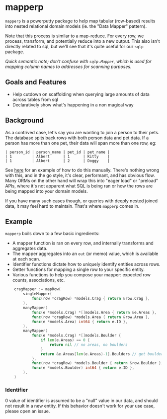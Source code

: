 # mapperp

`mapperp` is a powerputty package to help map tabular (row-based) results into nested relational
domain models (ie. the "Data Mapper" pattern).

Note that this process is similar to a map-reduce. For every row, we process, transform, and
potentially reduce into a new output. This also isn't directly related to sql, but we'll see that
it's quite useful for our `sqlp` package.

_Quick semantic note; don't confuse with `sqlp.Mapper`, which is used for mapping column names to
addresses for scanning purposes._

## Goals and Features

* Help cutdown on scaffolding when querying large amounts of data across tables from sql
* Declaratively show what's happening in a non magical way

## Background

As a contrived case, let's say you are wanting to join a person to their pets. The database spits
back rows with both person data and pet data. If a person has more than one pet, their data will
span more than one row, eg:

```
| person_id | person_name | pet_id | pet_name |
| 1         | Albert      | 1      | Kitty    |
| 1         | Albert      | 2      | Doggy    |
```

See [here](../sqlp/example_one_to_many_test.go) for an example of how to do this manually.
There's nothing wrong with this, and in the go style, it's clear, performant, and has obvious flow.
Many ORMs on the other hand will wrap this into "eager load" or "preload" APIs, where it's not 
apparent what SQL is being ran or how the rows are being mapped into your domain models. 

If you have many such cases though, or queries with deeply nested joined data, it may feel hard to 
maintain. That's where `mapperp` comes in.

## Example

`mapperp` boils down to a few basic ingredients:
* A mapper function is ran on every row, and internally transforms and aggregates data.
* The mapper aggregates into an `out` (or memo) value, which is available at each scan.
* Identifier functions dictate how to uniquely identify entities across rows.
* Getter functions for mapping a single row to your specific entity.
* Various functions to help you compose your mapper: expected row counts, associations, etc.

```go
	cragMapper := mapRow(
		singleMapper(
			func(row *cragRow) *models.Crag { return &row.Crag },
		),
		manyMapper(
			func(e *models.Crag) *[]models.Area { return &e.Areas },
			func(row *cragRow) *models.Area { return &row.Area },
			func(e *models.Area) int64 { return e.ID },
		),
		manyMapper(
			func(e *models.Crag) *[]models.Boulder {
				if len(e.Areas) == 0 {
					return nil // no areas, no boulders
				}
				return &e.Areas[len(e.Areas)-1].Boulders // get boulders from the latest area
			},
			func(row *cragRow) *models.Boulder { return &row.Boulder },
			func(e *models.Boulder) int64 { return e.ID },
		),
	)
```

### Identifier

0 value of identifier is assumed to be a "null" value in our data, and should not result in a new
entity. If this behavior doesn't work for your use case, please open an issue.
